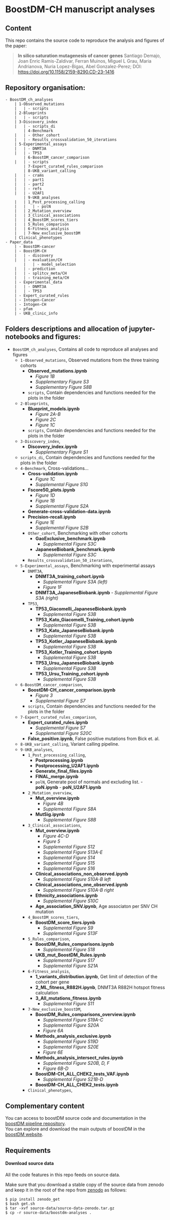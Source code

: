 # BoostDM-CH manuscript analyses

## Content

This repo contains the source code to reproduce the analysis and figures of the paper:

> **In silico saturation mutagenesis of cancer genes**
  Santiago Demajo, Joan Enric Ramis-Zaldivar, Ferran Muinos, Miguel L Grau, Maria Andrianova, Nuria Lopez-Bigas,
  Abel Gonzalez-Perez; DOI: https://doi.org/10.1158/2159-8290.CD-23-1416

## Repository organisation:  
```
- BoostDM_ch_analyses
	| 1-Observed_mutations 
	|	| - scripts
	| 2-Blueprints  
	|	| - scripts 
	| 3-Discovery_index
	|   | - scripts_di
    	| 4-Benchmark
	|   | - Other_cohort
	|   | - Results_crossvalidation_50_iterations
   	| 5-Experimental_assays
	|   | - DNMT3A
	|   | - TP53
    	| 6-BoostDM_cancer_comparison
	|   | - scripts
    	| 7-Expert_curated_rules_comparison
    	| 8-UKB_variant_calling
	|   | - crams
	|   | - part1
	|   | - part2
	|   | - refs
	|   | - U2AF1
    	| 9-UKB_analyses
	|   | 1_Post_processing_calling
	|   |   | - polN
	|   | 2_Mutation_overview
	|   | 3_Clinical_associations
	|   | 4_BoostDM_scores_tiers
	|   | 5_Rules_comparison
	|   | 6-Fitness_analysis
	|   | 7-New_exclusive_boostDM
	| Clinical_phenotypes
- Paper_data
	| - BoostDM-cancer
	| - BoostDM-CH
	|   | - discovery	
	|   | - evaluation/CH
    	|   | - model_selection
	|   | - prediction
	|   | - splitcv_meta/CH
	|   | - training_meta/CH
	| - Experimental_data
	|   | - DNMT3A
	|   | - TP53
	| - Expert_curated_rules
	| - Intogen-Cancer
	| - Intogen-CH
	| - pfam
	| - UKB_clinic_info
```

## Folders descriptions and allocation of jupyter-notebooks and figures:  
- ```BoostDM_ch_analyses```, Contains all code to reproduce all analyses and figures 
    - ```1-Observed_mutations```, Observed mutations from the three training cohorts
    	- 	**Observed_mutations.ipynb**
     		- 	*Figure 1B*
      		- 	*Supplementary Figure S3*
      		- 	*Supplementary Figure S8B*
      	- 	```scripts```, Contain dependencies and functions needed for the plots in the folder
    - ```2-Blueprints```,
    	-	**Blueprint_models.ipynb**
     		-	*Figure 2A-B*
      		-	*Figure 2C*
      		-	*Figure 1C*
        - 	```scripts```, Contain dependencies and functions needed for the plots in the folder
    - ```3-Discovery_index```,
    	-	**Discovery_index.ipynb**
     		-	*Supplementary Figure S1*
	-	```scripts_di```, Contain dependencies and functions needed for the plots in the folder
    - ```4-Benchmark```, Cross-validations...
    	-	**Cross-validation.ipynb**
     		-	*Figure 1C*
      		-	*Supplemental Figure S1G*
      	-	**Fscore50_plots.ipynb**
      		-	*Figure 1D*
      		-	*Figure 1B*
      		-	*Supplemental Figure S2A*
      	-	**Generate-cross-validation-data.ipynb**
      	-	**Precision-recall.ipynb**
      		-	*Figure 1E*
      		-	*Supplemental Figure S2B*
        -	```Other_cohort```, Benchmarking with other cohorts
        	-	**GaoExclusive_benchmark.ipynb**
         		-	*Supplemental Figure S3C*
          	-	**JapaneseBiobank_benchmark.ipynb**
           		-	*Supplemental Figure S3C*
        -	```Results_crossvalidation_50_iterations```,
    - ```5-Experimental_assays```, Benchmarking with experimental assays
        -	```DNMT3A```,
        	-	**DNMT3A_training_cohort.ipynb**
         		-	*Supplemental Figure S3A (left)*
          		-	*Figure 1F*
           	-	**DNMT3A_JapaneseBiobank.ipynb**
            		-	*Supplemental Figure S3A (right)*
        -	```TP53```,
        	-	**TP53_Giacomelli_JapaneseBiobank.ipynb**
        		-	*Supplemental Figure S3B*
        	-	**TP53_Kato_Giacomelli_Training_cohort.ipynb**
        		-	*Supplemental Figure S3B*
        	-	**TP53_Kato_JapaneseBiobank.ipynb**
        		-	*Supplemental Figure S3B*
        	-	**TP53_Kotler_JapaneseBiobank.ipynb**
        		-	*Supplemental Figure S3B*
        	-	**TP53_Kotler_Training_cohort.ipynb**
        		-	*Supplemental Figure S3B*
        	-	**TP53_Ursu_JapaneseBiobank.ipynb**
        		-	*Supplemental Figure S3B*
        	-	**TP53_Ursu_Training_cohort.ipynb**
        		-	*Supplemental Figure S3B*
    - ```6-BoostDM_cancer_comparison```,
        -	**BoostDM-CH_cancer_comparison.ipynb**
      		-	*Figure 3*
        	-	*Supplemental Figure S7*
        - 	```scripts```, Contain dependencies and functions needed for the plots in the folder
    - ```7-Expert_curated_rules_comparison```,
    	-	**Expert_curated_rules.ipynb**
    		-	*Supplemental Figure S7*
      		-	*Supplemental Figure S20C*
    	-	**False_positive.ipynb**, False positive mutations from Bick et. al.
    - ```8-UKB_variant_calling```, Variant calling pipeline.
    - ```9-UKB_analyses```,
    	- ```1_Post_processing_calling```,
        	-	**Postprocessing.ipynb**
        	-	**Postprocessing_U2AF1.ipynb**
        	-	**Generate_final_files.ipynb**
        	-	**FINAL_merge.ipynb**
         	-	```polN```, Generate pool of normals and excluding list.
            		-	**poN.ipynb**
            		-	**poN_U2AF1.ipynb**
        - ```2_Mutation_overview```,
        	-	**Mut_overview.ipynb**
        		-	*Figure 4B*
        		-	*Supplemental Figure S8A*
        	-	**MutSig.ipynb**
        		-	*Supplemental Figure S8B*
        - ```3_Clinical_associations```,
        	-	**Mut_overview.ipynb**
        		-	*Figure 4C-D*
        		-	*Figure 5*
        		-	*Supplemental Figure S12*
        		-	*Supplemental Figure S13A-E*
        		-	*Supplemental Figure S14*
        		-	*Supplemental Figure S15*
        		-	*Supplemental Figure S16*
        	-	**Clinical_associations_non_observed.ipynb**
        		-	*Supplemental Figure S10A-B left*
        	-	**Clinical_associations_one_observed.ipynb**
        		-	*Supplemental Figure S10A-B right*
        	-	**Ethnicity_associations.ipynb**
        		-	*Supplemental Figure S10C*
        	-	**Age_association_SNV.ipynb**, Age associaton per SNV CH mutation
        - ```4_BoostDM_scores_tiers```,
        	-	**BoostDM_score_tiers.ipynb**
        		-	*Supplemental Figure S9*
        		-	*Supplemental Figure S13F*
        - ```5_Rules_comparison```,
        	-	**BoostDM_Rules_comparisons.ipynb**
        		-	*Supplemental Figure S18*
        	-	**UKB_mut_BoostDM_Rules.ipynb**
        		-	*Supplemental Figure S17*
        		-	*Supplemental Figure S21A*
        - ```6-Fitness_analysis```,
        	-	**1_variants_distribution.ipynb**, Get limit of detection of the cohort per gene
        	-	**2_ML_fitness_R882H.ipynb**, DNMT3A R882H hotspot fitness calculation
        	-	**3_All_mutations_fitness.ipynb**
        		-	*Supplemental Figure S11*
        - ```7-New_exclusive_boostDM```,
        	-	**BoostDM_Rules_comparisons_overview.ipynb**
        		-	*Supplemental Figure S19A-C*
        		-	*Supplemental Figure S20A*
        		-	*Figure 6A*
        	-	**Methods_analysis_exclusive.ipynb**
        		-	*Supplemental Figure S19D*
        		-	*Supplemental Figure S20E*
        		-	*Figure 6E*
        	-	**Methods_analysis_intersect_rules.ipynb**
        		-	*Supplemental Figure S20B, D, F*
        		-	*Figure 6B-D*
        	-	**BoostDM-CH_ALL_CHEK2_tests_VAF.ipynb**
        		-	*Supplemental Figure S21B-D*
        	-	**BoostDM-CH_ALL_CHEK2_tests.ipynb**
        - ```Clinical_phenotypes```,


## Complementary content

You can access to boostDM source code and documentation in the [boostDM pipeline repository](https://bitbucket.org/bbglab/boostdm/src/release/).<br>
You can explore and download the main outputs of boostDM in the [boostDM website](https://www.intogen.org/boostdm).<br>

## Requirements

#### Download source data

All the code features in this repo feeds on source data. 

Make sure that you download a stable copy of the source data from zenodo and keep it in the root of the repo
from [zenodo](https://zenodo.org/) as follows:

```
$ pip install zenodo_get
$ bash get.sh
$ tar -xvf source-data/source-data-zenodo.tar.gz
$ cp -r source-data/boostdm-analyses .
